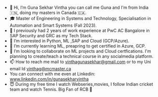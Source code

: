 - 👋 Hi, I’m Guna Sekhar Vintha you can call me Guna and I'm from India 🇮🇳, doing my masters in Canada 🇨🇦.
- 🎓 Master of Engineering in Systems and Technology, Specialisation in Automation and Smart Systems (Fall 2023).
- 💼 I previously had 2 years of work experience at PwC AC Bangalore in SAP Security and GRC as my Tech Stack.
- 👀 I’m interested in Python, ML ,SAP and Cloud (GCP/Azure).
- 🌱 I’m currently learning ML, preapring to get certified in Azure, GCP.
- 💞️ I’m looking to collaborate on ML projects and Cloud certfications. I'm planning to create/teach a technical course in any socialmedia platform.
- 📫 How to reach me mail to vinthagunasekhar@gmail.com or to my Uni email Id vinthag@mcmaster.ca
- You can connect with me even at Linkedin: www.linkedin.com/in/gunasekharvintha
- 😇 During my free time I watch Webseries,movies, I follow Indian cricket team and watch Tennis. Big Fan of RCB 🏏

<!---
vinthagunasekhar/vinthagunasekhar is a ✨ special ✨ repository because its `README.md` (this file) appears on your GitHub profile.
You can click the Preview link to take a look at your changes.
--->

